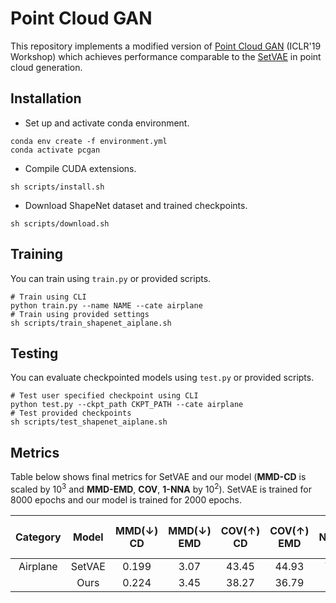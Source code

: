 # Point Cloud GAN
This repository implements a modified version of [Point Cloud GAN](https://github.com/chunliangli/Point-Cloud-GAN) (ICLR'19 Workshop) which achieves performance comparable to the [SetVAE](https://github.com/jw9730/setvae) in point cloud generation.

## Installation
* Set up and activate conda environment.

```shell
conda env create -f environment.yml
conda activate pcgan
```

* Compile CUDA extensions.

```shell
sh scripts/install.sh
```

* Download ShapeNet dataset and trained checkpoints.

```shell
sh scripts/download.sh
```

## Training
You can train using `train.py` or provided scripts.

```shell
# Train using CLI
python train.py --name NAME --cate airplane
# Train using provided settings
sh scripts/train_shapenet_aiplane.sh
```

## Testing
You can evaluate checkpointed models using `test.py` or provided scripts.

```shell
# Test user specified checkpoint using CLI
python test.py --ckpt_path CKPT_PATH --cate airplane
# Test provided checkpoints
sh scripts/test_shapenet_aiplane.sh
```

## Metrics
Table below shows final metrics for SetVAE and our model (**MMD-CD** is scaled by 10<sup>3</sup> and **MMD-EMD**, **COV**, **1-NNA** by 10<sup>2</sup>). SetVAE is trained for 8000 epochs and our model is trained for 2000 epochs.

| Category  | Model | MMD(↓) CD | MMD(↓) EMD | COV(↑) CD | COV(↑) EMD | 1-NNA(↓) CD | 1-NNA(↓) EMD |
| :---: | :---: | :---: | :---: | :---: | :---: | :---: | :---: | 
| Airplane | SetVAE | 0.199 | 3.07 | 43.45 | 44.93 | 75.31 | 77.65 |
|  | Ours     | 0.224 | 3.45 | 38.27 | 36.79 | - | - |

